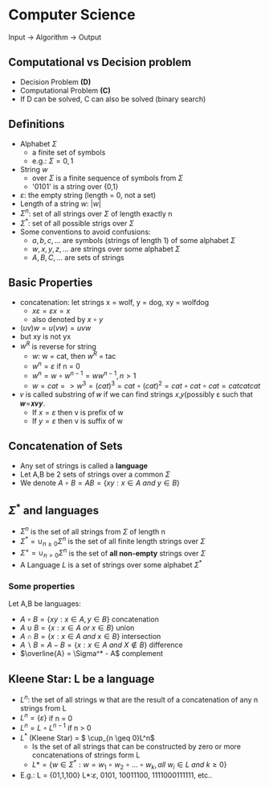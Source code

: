 # Computer Science
Input -> Algorithm -> Output

## Computational vs Decision problem
+ Decision Problem **(D)**
+ Computational Problem **(C)**
+ If D can be solved, C can also be solved (binary search)
  
## Definitions
+ Alphabet $\Sigma$
  + a finite set of symbols
  + e.g.: $\Sigma = {0,1}$
+ String $w$
  + over $\Sigma$ is a finite sequence of symbols from $\Sigma$ 
  + '0101' is a string over {0,1}
+ $\varepsilon$: the empty string (length = 0, not a set)
+ Length of a string $w$: $|w|$
+ $\Sigma^n$: set of all strings over $\Sigma$ of length exactly n
+ $\Sigma^*$: set of all possible strigs over $\Sigma$
+ Some conventions to avoid confusions:
  + $a,b,c,...$ are symbols (strings of length 1) of some alphabet $\Sigma$
  + $w,x,y,z,...$ are strings over some alphabet $\Sigma$
  + $A,B,C,...$ are sets of strings

## Basic Properties
+ concatenation: let strings x = wolf, y = dog, xy = wolfdog
  + $x\varepsilon = \varepsilon x = x$
  + also denoted by $x \circ y$
+ $(uv)w = u(vw) = uvw$
+ but xy is not yx
+ $w^R$ is reverse for string 
  + $w$: w = cat, then $w^R$ = tac
  + $w^n = \varepsilon$ if n = 0
  + $w^n = w \circ w^{n-1} = ww^{n-1}, n >1$
  + $w = cat => w^3 = (cat)^3 = cat \circ (cat)^2 = cat \circ cat \circ cat = catcatcat$
+ 𝑣 is called substring of 𝑤 if we can find strings 𝑥,𝑦(possibly ε such
that 𝒘=𝒙𝒗𝒚.
  + If $x = \varepsilon$ then v is prefix of w
  + If $y = \varepsilon$ then v is suffix of w

## Concatenation of Sets
+ Any set of strings is called a **language**
+ Let A,B be 2 sets of strings over a common $\Sigma$
+ We denote $A \circ B = AB = \{xy : x \in A \ and \ y \in B\}$

## $\Sigma^*$ and languages
+ $\Sigma^n$ is the set of all strings from $\Sigma$ of length n
+ $\Sigma^* = \cup_{n \geq 0}\Sigma^n$ is the set of all finite length strings over $\Sigma$
+ $\Sigma^+ = \cup_{n > 0}\Sigma^n$ is the set of **all non-empty** strings over $\Sigma$
+ Α Language 𝐿 is a set of strings over some alphabet $\Sigma^*$

### Some properties
Let A,B be languages:  
+ $A\circ B = \{xy: x\in A, y\in B\}$ concatenation
+ $A\cup B = \{x: x\in A \ or \ x\in B\}$ union
+ $A\cap B = \{x: x\in A \ and \ x\in B\}$ intersection
+ $A \backslash B = A-B = \{x: x\in A \ and \ X \notin B\}$ difference
+ $\overline{A} = \Sigma^* - A$ complement

## Kleene Star: L be a language
+ $L^n$: the set of all strings w that are the result of a concatenation of any n strings from L
+ $L^n = \{\varepsilon\}$ if n = 0
+ $L^n = L \circ L^{n-1}$ if n > 0
+ $L^*$ (Kleene Star) = $ \cup_{n \geq 0}L^n$
  + Is the set of all strings that can be constructed by zero or more concatenations of strings form L
  + $L* = \{w \in \Sigma^*: w = w_1 \circ w_2 \circ ... \circ w_k, all \ w_i \in L \ and \ k \geq 0\}$
+ E.g.: L = {01,1,100} L*:$\varepsilon$, 0101, 10011100, 1111000111111, etc..
